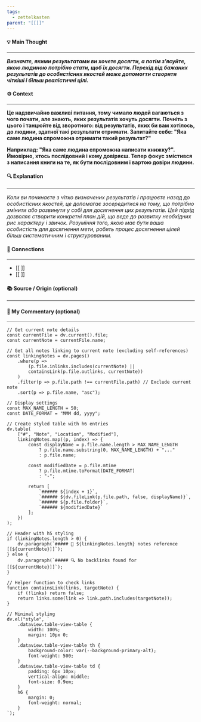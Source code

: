 ```yaml
---
tags:
  - zettelkasten
parent: "[[]]"
---
```

#### 💡 Main Thought  
---
***Визначте, якими результатами ви хочете досягти, а потім з’ясуйте, якою людиною потрібно стати, щоб їх досягти. Перехід від бажаних результатів до особистісних якостей може допомогти створити чіткіші і більш реалістичні цілі.***

#### ⚙ Context  
---
**Це надзвичайно важливі питання, тому чимало людей вагаються з чого почати, але знають, яких результатів хочуть досягти. Почніть з цього і танцюйте від зворотного: від результатів, яких би вам хотілось, до людини, здатної такі результати отримати. Запитайте себе: "Яка саме людина спроможна отримати такий результат?"**

**Наприклад: "Яка саме людина спроможна написати книжку?". Ймовірно, хтось послідовний і кому довіряєш. Тепер фокус змістився з написання книги на те, як бути послідовним і вартою довіри людини.**

#### 🔍 Explanation  
---
*Коли ви починаєте з чітко визначених результатів і працюєте назад до особистісних якостей, це допомагає зосередитися на тому, що потрібно змінити або розвинути у собі для досягнення цих результатів. Цей підхід дозволяє створити конкретні план дій, що веде до розвитку необхідних рис характеру і звичок. Розуміння того, якою має бути ваша особистість для досягнення мети, робить процес досягнення цілей більш систематичним і структурованим.*

#### 🧱 Connections  
---
- [[ ]]  
- [[ ]]


#### 📚 Source / Origin (optional)  
---


#### 🧠 My Commentary (optional)  
---


```dataviewjs
// Get current note details
const currentFile = dv.current().file;
const currentNote = currentFile.name;

// Get all notes linking to current note (excluding self-references)
const linkingNotes = dv.pages()
    .where(p => 
        (p.file.inlinks.includes(currentNote) || 
        containsLink(p.file.outlinks, currentNote))
    )
    .filter(p => p.file.path !== currentFile.path) // Exclude current note
    .sort(p => p.file.name, "asc");

// Display settings
const MAX_NAME_LENGTH = 50;
const DATE_FORMAT = "MMM dd, yyyy";

// Create styled table with h6 entries
dv.table(
    ["#", "Note", "Location", "Modified"],
    linkingNotes.map((p, index) => {
        const displayName = p.file.name.length > MAX_NAME_LENGTH
            ? p.file.name.substring(0, MAX_NAME_LENGTH) + "..." 
            : p.file.name;
        
        const modifiedDate = p.file.mtime 
            ? p.file.mtime.toFormat(DATE_FORMAT) 
            : "-";

        return [
            `###### ${index + 1}`,
            `###### ${dv.fileLink(p.file.path, false, displayName)}`,
            `###### ${p.file.folder}`,
            `###### ${modifiedDate}`
        ];
    })
);

// Header with h5 styling
if (linkingNotes.length > 0) {
    dv.paragraph(`##### 📌 ${linkingNotes.length} notes reference [[${currentNote}]]`);
} else {
    dv.paragraph(`##### 🔍 No backlinks found for [[${currentNote}]]`);
}

// Helper function to check links
function containsLink(links, targetNote) {
    if (!links) return false;
    return links.some(link => link.path.includes(targetNote));
}

// Minimal styling
dv.el("style", `
    .dataview.table-view-table {
        width: 100%;
        margin: 10px 0;
    }
    .dataview.table-view-table th {
        background-color: var(--background-primary-alt);
        font-weight: 500;
    }
    .dataview.table-view-table td {
        padding: 6px 10px;
        vertical-align: middle;
        font-size: 0.9em;
    }
    h6 {
        margin: 0;
        font-weight: normal;
    }
`);
```